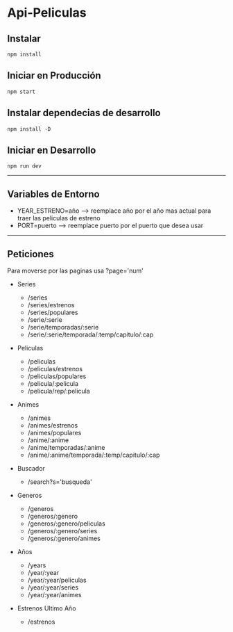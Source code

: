 # Api-Peliculas

## Instalar
```
npm install
```

## Iniciar en Producción
```
npm start
```

## Instalar dependecias de desarrollo
```
npm install -D
```

## Iniciar en Desarrollo
```
npm run dev
```

---

## Variables de Entorno

* YEAR_ESTRENO=año --> reemplace año por el año mas actual para traer las peliculas de estreno
* PORT=puerto --> reemplace puerto por el puerto que desea usar

---

## Peticiones

Para moverse por las paginas usa ?page='num' 

- Series

  - /series
  - /series/estrenos
  - /series/populares
  - /serie/:serie
  - /serie/temporadas/:serie
  - /serie/:serie/temporada/:temp/capitulo/:cap

- Peliculas

  - /peliculas
  - /peliculas/estrenos
  - /peliculas/populares
  - /pelicula/:pelicula
  - /pelicula/rep/:pelicula

- Animes

  - /animes
  - /animes/estrenos
  - /animes/populares
  - /anime/:anime
  - /anime/temporadas/:anime
  - /anime/:anime/temporada/:temp/capitulo/:cap

- Buscador

  - /search?s='busqueda'

- Generos

  - /generos
  - /generos/:genero
  - /generos/:genero/peliculas
  - /generos/:genero/series
  - /generos/:genero/animes

- Años

  - /years
  - /year/:year
  - /year/:year/peliculas
  - /year/:year/series
  - /year/:year/animes

- Estrenos Ultimo Año

  - /estrenos